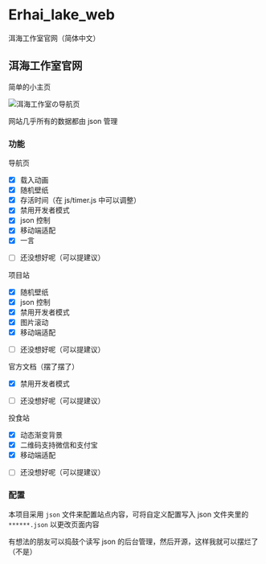 # Erhai_lake_web

洱海工作室官网（简体中文）

<p><strong><h2>洱海工作室官网</h2></strong>简单的小主页</p>

![洱海工作室の导航页](https://erhai-lake.github.io/Erhai_lake_web/)

网站几乎所有的数据都由 json 管理

### 功能

导航页

- [x] 载入动画
- [x] 随机壁纸
- [x] 存活时间（在 js/timer.js 中可以调整）
- [x] 禁用开发者模式
- [x] json 控制
- [x] 移动端适配
- [x] 一言

* [ ] 还没想好呢（可以提建议）

项目站

- [x] 随机壁纸
- [x] json 控制
- [x] 禁用开发者模式
- [x] 图片滚动
- [x] 移动端适配

* [ ] 还没想好呢（可以提建议）

官方文档（摆了摆了）

- [x] 禁用开发者模式

* [ ] 还没想好呢（可以提建议）

投食站

- [x] 动态渐变背景
- [x] 二维码支持微信和支付宝
- [x] 移动端适配

* [ ] 还没想好呢（可以提建议）

### 配置

本项目采用 `json` 文件来配置站点内容，可将自定义配置写入 json 文件夹里的 `******.json` 以更改页面内容

有想法的朋友可以捣鼓个读写 json 的后台管理，然后开源，这样我就可以摆烂了（不是）

<!-- <details>
<summary>配置说明</summary>

/json/index.json

{
    "title": "网页标题",
    "icon": "图标",（填图片名字要加后缀，图标放在 /images/logo/ 里）
    "background_url": "背景图片API",（推荐两个二刺猿的API https://api.ixiaowai.cn/api/api.php  http://www.dmoe.cc/random.php）
    "hitokotoAPI":"https://v1.hitokoto.cn",
    "load_title": [
        "加载动画主标题",
        "加载动画副标题"
    ],
    "navigation_title": [
        "导航栏1标题",
        "导航栏2标题",
        "导航栏3标题"
    ],
    "label_title": [
        "标签1主标题",
        "标签2主标题",
        "标签3主标题"
    ],
    "navigation": [
        "导航按钮1标题",
        "导航按钮1链接",
        "导航按钮2标题",
        "导航按钮2链接",
        "导航按钮3标题",
        "导航按钮3链接",
        "导航按钮4标题",
        "导航按钮4链接",
        "导航按钮5标题",
        "导航按钮5链接",
        "导航按钮6标题",
        "导航按钮6链接"
    ]
}

/json/project.json

{
    "title": "网页标题",
    "icon": "图标",（填图片名字要加后缀，图标放在 /images/logo/ 里）
    "background_url": "背景图片API",（推荐两个二刺猿的API https://api.ixiaowai.cn/api/api.php  http://www.dmoe.cc/random.php）
    "background1": [
        "项目1的图片",（填图片名字要加后缀，图标放在 /images/project/ 里）
        "项目1的主标题",
        "项目1的副标题",
        "项目1的链接"
    ],
    "background2": [
        "项目2的图片",（填图片名字要加后缀，图标放在 /images/project/ 里）
        "项目2的主标题",
        "项目2的副标题",
        "项目2的链接"
    ],
    "background3": [
        "项目3的图片",（填图片名字要加后缀，图标放在 /images/project/ 里）
        "项目3的主标题",
        "项目3的副标题",
        "项目3的链接"
    ],
    "background4": [
        "项目4的图片",（填图片名字要加后缀，图标放在 /images/project/ 里）
        "项目4的主标题",
        "项目4的副标题",
        "项目4的链接"
    ],
    "background5": [
        "项目5的图片",（填图片名字要加后缀，图标放在 /images/project/ 里）
        "项目5的主标题",
        "项目5的副标题",
        "项目5的链接"
    ]
}
</details> -->